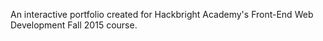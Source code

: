 An interactive portfolio created for Hackbright Academy's Front-End Web Development Fall 2015 course.
